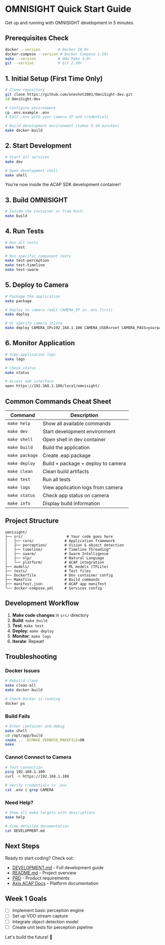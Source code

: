 # OMNISIGHT Quick Start Guide

Get up and running with OMNISIGHT development in 5 minutes.

## Prerequisites Check
```bash
docker --version        # Docker 20.0+
docker-compose --version # Docker Compose 1.29+
make --version          # GNU Make 4.0+
git --version           # Git 2.30+
```

## 1. Initial Setup (First Time Only)

```bash
# Clone repository
git clone https://github.com/oneshot2001/OmniSight-dev.git
cd OmniSight-dev

# Configure environment
cp .env.example .env
# Edit .env with your camera IP and credentials

# Build development environment (takes 5-10 minutes)
make docker-build
```

## 2. Start Development

```bash
# Start all services
make dev

# Open development shell
make shell
```

You're now inside the ACAP SDK development container!

## 3. Build OMNISIGHT

```bash
# Inside the container or from host:
make build
```

## 4. Run Tests

```bash
# Run all tests
make test

# Run specific component tests
make test-perception
make test-timeline
make test-swarm
```

## 5. Deploy to Camera

```bash
# Package the application
make package

# Deploy to camera (edit CAMERA_IP in .env first)
make deploy

# Or specify camera inline
make deploy CAMERA_IP=192.168.1.100 CAMERA_USER=root CAMERA_PASS=yourpass
```

## 6. Monitor Application

```bash
# View application logs
make logs

# Check status
make status

# Access web interface
open https://192.168.1.100/local/omnisight/
```

## Common Commands Cheat Sheet

| Command | Description |
|---------|-------------|
| `make help` | Show all available commands |
| `make dev` | Start development environment |
| `make shell` | Open shell in dev container |
| `make build` | Build the application |
| `make package` | Create .eap package |
| `make deploy` | Build + package + deploy to camera |
| `make clean` | Clean build artifacts |
| `make test` | Run all tests |
| `make logs` | View application logs from camera |
| `make status` | Check app status on camera |
| `make info` | Display build information |

## Project Structure

```
omnisight/
├── src/                    # Your code goes here
│   ├── core/              # Application framework
│   ├── perception/        # Vision & object detection
│   ├── timeline/          # Timeline Threading™
│   ├── swarm/             # Swarm Intelligence
│   ├── nlp/               # Natural Language
│   └── platform/          # ACAP integration
├── models/                # ML models (TFLite)
├── tests/                 # Test files
├── Dockerfile             # Dev container config
├── Makefile               # Build commands
├── manifest.json          # ACAP app manifest
└── docker-compose.yml     # Services config
```

## Development Workflow

1. **Make code changes** in `src/` directory
2. **Build**: `make build`
3. **Test**: `make test`
4. **Deploy**: `make deploy`
5. **Monitor**: `make logs`
6. **Iterate**: Repeat!

## Troubleshooting

### Docker Issues
```bash
# Rebuild clean
make clean-all
make docker-build

# Check Docker is running
docker ps
```

### Build Fails
```bash
# Enter container and debug
make shell
cd /opt/app/build
cmake .. -DCMAKE_VERBOSE_MAKEFILE=ON
make
```

### Cannot Connect to Camera
```bash
# Test connection
ping 192.168.1.100
curl -k https://192.168.1.100

# Verify credentials in .env
cat .env | grep CAMERA
```

### Need Help?
```bash
# Show all make targets with descriptions
make help

# View detailed documentation
cat DEVELOPMENT.md
```

## Next Steps

Ready to start coding? Check out:
- [DEVELOPMENT.md](DEVELOPMENT.md) - Full development guide
- [README.md](README.md) - Project overview
- [PRD](docs/axis-acap/Markdown%20versions/omnisight-prd.md) - Product requirements
- [Axis ACAP Docs](docs/axis-acap/) - Platform documentation

## Week 1 Goals

- [ ] Implement basic perception engine
- [ ] Set up VDO stream capture
- [ ] Integrate object detection model
- [ ] Create unit tests for perception pipeline

Let's build the future! 🚀
